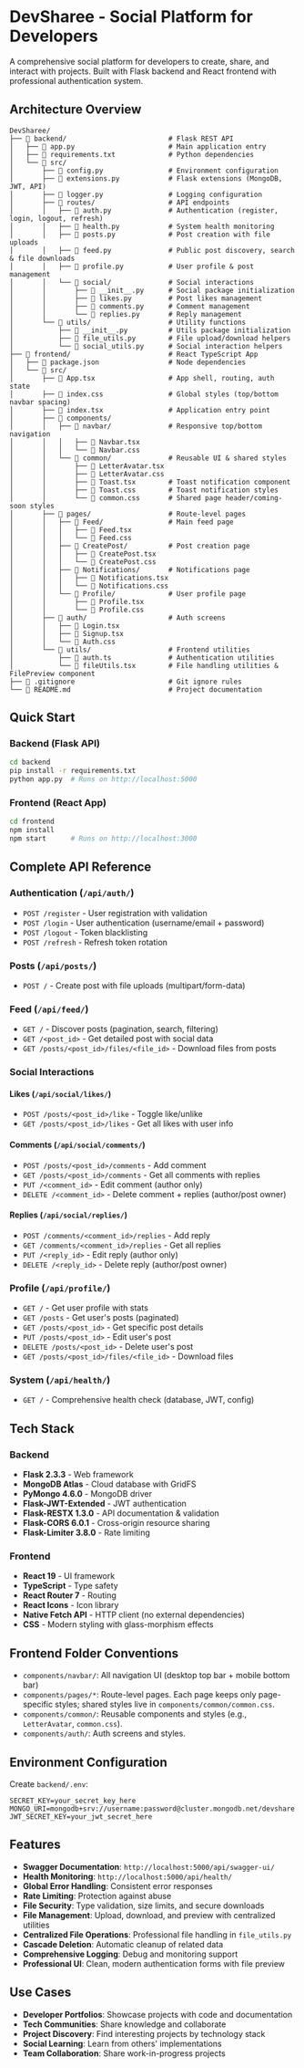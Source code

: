# DevSharee - Social Platform for Developers

A comprehensive social platform for developers to create, share, and interact with projects. Built with Flask backend and React frontend with professional authentication system.

## Architecture Overview

```
DevSharee/
├── 📁 backend/                         # Flask REST API
│   ├── 📄 app.py                       # Main application entry
│   ├── 📄 requirements.txt             # Python dependencies
│   └── 📁 src/
│       ├── 📄 config.py                # Environment configuration
│       ├── 📄 extensions.py            # Flask extensions (MongoDB, JWT, API)
│       ├── 📄 logger.py                # Logging configuration
│       ├── 📁 routes/                  # API endpoints
│       │   ├── 📄 auth.py              # Authentication (register, login, logout, refresh)
│       │   ├── 📄 health.py            # System health monitoring
│       │   ├── 📄 posts.py             # Post creation with file uploads
│       │   ├── 📄 feed.py              # Public post discovery, search & file downloads
│       │   ├── 📄 profile.py           # User profile & post management
│       │   └── 📁 social/              # Social interactions
│       │       ├── 📄 __init__.py      # Social package initialization
│       │       ├── 📄 likes.py         # Post likes management
│       │       ├── 📄 comments.py      # Comment management
│       │       └── 📄 replies.py       # Reply management
│       └── 📁 utils/                   # Utility functions
│           ├── 📄 __init__.py          # Utils package initialization
│           ├── 📄 file_utils.py        # File upload/download helpers
│           └── 📄 social_utils.py      # Social interaction helpers
├── 📁 frontend/                        # React TypeScript App
│   ├── 📄 package.json                 # Node dependencies
│   └── 📁 src/
│       ├── 📄 App.tsx                  # App shell, routing, auth state
│       ├── 📄 index.css                # Global styles (top/bottom navbar spacing)
│       ├── 📄 index.tsx                # Application entry point
│       ├── 📁 components/
│       │   ├── 📁 navbar/              # Responsive top/bottom navigation
│       │   │   ├── 📄 Navbar.tsx
│       │   │   └── 📄 Navbar.css
│       │   └── 📁 common/              # Reusable UI & shared styles
│       │       ├── 📄 LetterAvatar.tsx
│       │       ├── 📄 LetterAvatar.css
│       │       ├── 📄 Toast.tsx        # Toast notification component
│       │       ├── 📄 Toast.css        # Toast notification styles
│       │       └── 📄 common.css       # Shared page header/coming-soon styles
│       ├── 📁 pages/                   # Route-level pages
│       │   ├── 📁 Feed/                # Main feed page
│       │   │   ├── 📄 Feed.tsx
│       │   │   └── 📄 Feed.css
│       │   ├── 📁 CreatePost/          # Post creation page
│       │   │   ├── 📄 CreatePost.tsx
│       │   │   └── 📄 CreatePost.css
│       │   ├── 📁 Notifications/       # Notifications page
│       │   │   ├── 📄 Notifications.tsx
│       │   │   └── 📄 Notifications.css
│       │   └── 📁 Profile/             # User profile page
│       │       ├── 📄 Profile.tsx
│       │       └── 📄 Profile.css
│       ├── 📁 auth/                    # Auth screens
│       │   ├── 📄 Login.tsx
│       │   ├── 📄 Signup.tsx
│       │   └── 📄 Auth.css
│       └── 📁 utils/                   # Frontend utilities
│           ├── 📄 auth.ts              # Authentication utilities
│           └── 📄 fileUtils.tsx        # File handling utilities & FilePreview component
├── 📄 .gitignore                       # Git ignore rules
└── 📄 README.md                        # Project documentation
```

## Quick Start

### Backend (Flask API)
```bash
cd backend
pip install -r requirements.txt
python app.py  # Runs on http://localhost:5000
```

### Frontend (React App)
```bash
cd frontend
npm install
npm start      # Runs on http://localhost:3000
```

## Complete API Reference

### **Authentication** (`/api/auth/`)
- `POST /register` - User registration with validation
- `POST /login` - User authentication (username/email + password)
- `POST /logout` - Token blacklisting
- `POST /refresh` - Refresh token rotation

### **Posts** (`/api/posts/`)
- `POST /` - Create post with file uploads (multipart/form-data)

### **Feed** (`/api/feed/`)
- `GET /` - Discover posts (pagination, search, filtering)
- `GET /<post_id>` - Get detailed post with social data
- `GET /posts/<post_id>/files/<file_id>` - Download files from posts

### **Social Interactions**

#### **Likes** (`/api/social/likes/`)
- `POST /posts/<post_id>/like` - Toggle like/unlike
- `GET /posts/<post_id>/likes` - Get all likes with user info

#### **Comments** (`/api/social/comments/`)
- `POST /posts/<post_id>/comments` - Add comment
- `GET /posts/<post_id>/comments` - Get all comments with replies
- `PUT /<comment_id>` - Edit comment (author only)
- `DELETE /<comment_id>` - Delete comment + replies (author/post owner)

#### **Replies** (`/api/social/replies/`)
- `POST /comments/<comment_id>/replies` - Add reply
- `GET /comments/<comment_id>/replies` - Get all replies
- `PUT /<reply_id>` - Edit reply (author only)
- `DELETE /<reply_id>` - Delete reply (author/post owner)

### **Profile** (`/api/profile/`)
- `GET /` - Get user profile with stats
- `GET /posts` - Get user's posts (paginated)
- `GET /posts/<post_id>` - Get specific post details
- `PUT /posts/<post_id>` - Edit user's post
- `DELETE /posts/<post_id>` - Delete user's post
- `GET /posts/<post_id>/files/<file_id>` - Download files

### **System** (`/api/health/`)
- `GET /` - Comprehensive health check (database, JWT, config)

## Tech Stack

### **Backend**
- **Flask 2.3.3** - Web framework
- **MongoDB Atlas** - Cloud database with GridFS
- **PyMongo 4.6.0** - MongoDB driver
- **Flask-JWT-Extended** - JWT authentication
- **Flask-RESTX 1.3.0** - API documentation & validation
- **Flask-CORS 6.0.1** - Cross-origin resource sharing
- **Flask-Limiter 3.8.0** - Rate limiting

### **Frontend**
- **React 19** - UI framework
- **TypeScript** - Type safety
- **React Router 7** - Routing
- **React Icons** - Icon library
- **Native Fetch API** - HTTP client (no external dependencies)
- **CSS** - Modern styling with glass-morphism effects

## Frontend Folder Conventions

- `components/navbar/`: All navigation UI (desktop top bar + mobile bottom bar)
- `components/pages/*`: Route-level pages. Each page keeps only page-specific styles; shared styles live in `components/common/common.css`.
- `components/common/`: Reusable components and styles (e.g., `LetterAvatar`, `common.css`).
- `components/auth/`: Auth screens and styles.

## Environment Configuration

Create `backend/.env`:
```env
SECRET_KEY=your_secret_key_here
MONGO_URI=mongodb+srv://username:password@cluster.mongodb.net/devshare
JWT_SECRET_KEY=your_jwt_secret_here
```

## Features

- **Swagger Documentation**: `http://localhost:5000/api/swagger-ui/`
- **Health Monitoring**: `http://localhost:5000/api/health/`
- **Global Error Handling**: Consistent error responses
- **Rate Limiting**: Protection against abuse
- **File Security**: Type validation, size limits, and secure downloads
- **File Management**: Upload, download, and preview with centralized utilities
- **Centralized File Operations**: Professional file handling in `file_utils.py`
- **Cascade Deletion**: Automatic cleanup of related data
- **Comprehensive Logging**: Debug and monitoring support
- **Professional UI**: Clean, modern authentication forms with file preview

## Use Cases

- **Developer Portfolios**: Showcase projects with code and documentation
- **Tech Communities**: Share knowledge and collaborate
- **Project Discovery**: Find interesting projects by technology stack
- **Social Learning**: Learn from others' implementations
- **Team Collaboration**: Share work-in-progress projects
